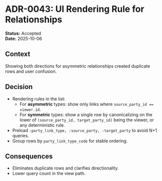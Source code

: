 # ADR-0043: UI Rendering Rule for Relationships

**Status:** Accepted  
**Date:** 2025-10-06

## Context
Showing both directions for asymmetric relationships created duplicate rows and user confusion.

## Decision
- Rendering rules in the list:
  - For **asymmetric** types: show only links where `source_party_id == viewer.id`.
  - For **symmetric** types: show a single row by canonicalizing on the lower of `(source_party_id, target_party_id)` being the viewer, or any deterministic rule.
- Preload `:party_link_type, :source_party, :target_party` to avoid N+1 queries.
- Group rows by `party_link_type_code` for stable ordering.

## Consequences
- Eliminates duplicate rows and clarifies directionality.
- Lower query count in the view path.
